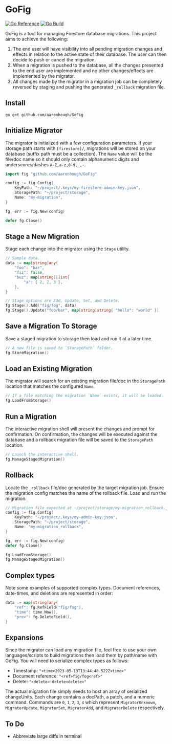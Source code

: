 # GoFig
[![Go Reference](https://pkg.go.dev/badge/github.com/aaronhough/GoFig.svg)](https://pkg.go.dev/github.com/aaronhough/GoFig)
[![Go Build](https://github.com/arndeno/GoFig/actions/workflows/go.yml/badge.svg)](https://github.com/arndeno/GoFig/actions/workflows/go.yml)

GoFig is a tool for managing Firestore database migrations. This project aims to achieve the following:
1. The end user will have visibility into all pending migration changes and effects in relation to the active state of their database. The user can then decide to push or cancel the migration.
2. When a migration is pushed to the database, all the changes presented to the end user are implemented and no other changes/effects are implemented by the migrator.
3. All changes made by the migrator in a migration job can be completely reversed by staging and pushing the generated `_rollback` migration file.
## Install
```
go get github.com/aaronhough/GoFig
```
## Initialize Migrator
The migrator is initialized with a few configuration parameters. If your storage path starts with `[firestore]/`, migrations will be stored on your database (suffix path must be a collection). The `Name` value will be the file/doc name so it should only contain alphanumeric digits and underscores/dashes `A-Z,a-z,0-9,_,-`.
```go
import fig "github.com/aaronhough/GoFig"

config := fig.Config{
    KeyPath: "~/project/.keys/my-firestore-admin-key.json",
    StoragePath: "~/project/storage",
    Name: "my-migration",
}

fg, err := fig.New(config)

defer fg.Close()
```

## Stage a New Migration
Stage each change into the migrator using the `Stage` utility.
```go
// Sample data.
data := map[string]any{
    "foo": "bar",
    "fiz": false,
    "buz": map[string][]int{
        "a": { 2, 2, 3 },
    },
}

// Stage options are Add, Update, Set, and Delete.
fg.Stage().Add("fig/fog", data)
fg.Stage().Update("foo/bar", map[string]string{ "hello": "world" })
```

## Save a Migration To Storage
Save a staged migration to storage then load and run it at a later time.
```Go
// A new file is saved to `StoragePath` folder.
fg.StoreMigration()
```

## Load an Existing Migration
The migrator will search for an existing migration file/doc in the `StoragePath` location that matches the configured `Name`.
```go
// If a file matching the migration `Name` exists, it will be loaded.
fg.LoadFromStorage()
```
## Run a Migration
The interactive migration shell will present the changes and prompt for confirmation. On confirmation, the changes will be executed against the database and a rollback migration file will be saved to the `StoragePath` location.
```go
// Launch the interactive shell.
fg.ManageStagedMigration()
```

## Rollback
Locate the `_rollback` file/doc generated by the target migration job. Ensure the migration config matches the name of the rollback file. Load and run the migration.
```go
// Migration file expected at ~/project/storage/my-migration_rollback.json
config := fig.Config{
    KeyPath: "~/project/.keys/my-admin-key.json",
    StoragePath: "~/project/storage",
    Name: "my-migration_rollback",
}

fg, err := fig.New(config)
defer fg.Close()

fg.LoadFromStorage()
fg.ManageStagedMigration()
```

## Complex types
Note some examples of supported complex types. Document references, date-times, and deletions are represented in order:
```go
data := map[string]any{
    "ref": fg.RefField("fig/fog"),
    "time": time.Now(),
    "prev": fg.DeleteField(),
}
```

## Expansions
Since the migrator can load any migration file, feel free to use your own languages/scripts to build migrations then load them by path/name with GoFig. You will need to serialize complex types as follows:
- Timestamp: `"<time>2023-05-13T13:44:40.522Z<time>"`
- Document reference: `"<ref>fig/fog<ref>"`
- Delete: `"<delete>!delete<delete>"`

The actual migration file simply needs to host an array of serialized changeUnits. Each change contains a docPath, a patch, and a numeric command. Commands are `0`, `1`, `2`, `3`, `4` which represent `MigratorUnknown`, `MigratorUpdate`, `MigratorSet`, `MigratorAdd`, and `MigratorDelete` respectively.

## To Do
- Abbreviate large diffs in terminal